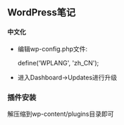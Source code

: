 WordPress笔记
------------------

#### 中文化
 * 编辑wp-config.php文件:

	define('WPLANG', 'zh_CN');

 * 进入Dashboard->Updates进行升级

### 插件安装
解压缩到wp-content/plugins目录即可


